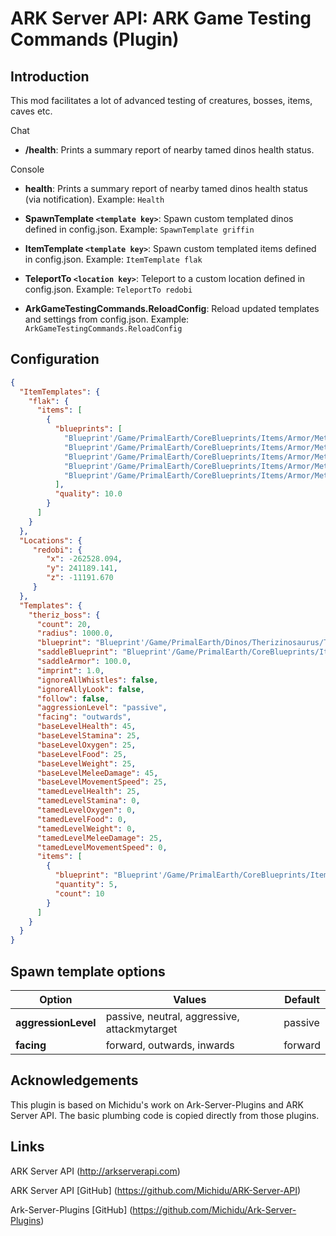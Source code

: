 # ARK Server API: ARK Game Testing Commands (Plugin)

## Introduction

This mod facilitates a lot of advanced testing of creatures, bosses, items, caves etc.

Chat
* **/health**: Prints a summary report of nearby tamed dinos health status.

Console
* **health**: Prints a summary report of nearby tamed dinos health status (via notification).
Example: `Health`

* **SpawnTemplate `<template key>`**: Spawn custom templated dinos defined in config.json.
Example: `SpawnTemplate griffin`

* **ItemTemplate `<template key>`**: Spawn custom templated items defined in config.json.
Example: `ItemTemplate flak`

* **TeleportTo `<location key>`**: Teleport to a custom location defined in config.json.
Example: `TeleportTo redobi`

* **ArkGameTestingCommands.ReloadConfig**: Reload updated templates and settings from config.json.
Example: `ArkGameTestingCommands.ReloadConfig`

## Configuration

```json
{
  "ItemTemplates": {
    "flak": {
      "items": [
        {
          "blueprints": [
          	"Blueprint'/Game/PrimalEarth/CoreBlueprints/Items/Armor/Metal/PrimalItemArmor_MetalHelmet.PrimalItemArmor_MetalHelmet'",
          	"Blueprint'/Game/PrimalEarth/CoreBlueprints/Items/Armor/Metal/PrimalItemArmor_MetalShirt.PrimalItemArmor_MetalShirt'",
          	"Blueprint'/Game/PrimalEarth/CoreBlueprints/Items/Armor/Metal/PrimalItemArmor_MetalGloves.PrimalItemArmor_MetalGloves'",
          	"Blueprint'/Game/PrimalEarth/CoreBlueprints/Items/Armor/Metal/PrimalItemArmor_MetalPants.PrimalItemArmor_MetalPants'",
          	"Blueprint'/Game/PrimalEarth/CoreBlueprints/Items/Armor/Metal/PrimalItemArmor_MetalBoots.PrimalItemArmor_MetalBoots'"
          ],
          "quality": 10.0
        }
      ]
    }
  },
  "Locations": {
     "redobi": {
 		"x": -262528.094,
 		"y": 241189.141,
 		"z": -11191.670
     }
  },
  "Templates": {
    "theriz_boss": {
      "count": 20,
      "radius": 1000.0,
      "blueprint": "Blueprint'/Game/PrimalEarth/Dinos/Therizinosaurus/Therizino_Character_BP.Therizino_Character_BP'",
      "saddleBlueprint": "Blueprint'/Game/PrimalEarth/CoreBlueprints/Items/Armor/Saddles/PrimalItemArmor_TherizinosaurusSaddle.PrimalItemArmor_TherizinosaurusSaddle'",
      "saddleArmor": 100.0,
      "imprint": 1.0,
      "ignoreAllWhistles": false,
      "ignoreAllyLook": false,
      "follow": false,
      "aggressionLevel": "passive",
      "facing": "outwards",
      "baseLevelHealth": 45,
      "baseLevelStamina": 25,
      "baseLevelOxygen": 25,
      "baseLevelFood": 25,
      "baseLevelWeight": 25,
      "baseLevelMeleeDamage": 45,
      "baseLevelMovementSpeed": 25,
      "tamedLevelHealth": 25,
      "tamedLevelStamina": 0,
      "tamedLevelOxygen": 0,
      "tamedLevelFood": 0,
      "tamedLevelWeight": 0,
      "tamedLevelMeleeDamage": 25,
      "tamedLevelMovementSpeed": 0,
      "items": [
        {
          "blueprint": "Blueprint'/Game/PrimalEarth/CoreBlueprints/Items/Consumables/PrimalItemConsumable_SweetVeggieCake.PrimalItemConsumable_SweetVeggieCake'",
          "quantity": 5,
          "count": 10
        }
      ]
    }
  }
}
```

## Spawn template options

| Option | Values | Default |
| --- | --- | --- |
| **aggressionLevel** | passive, neutral, aggressive, attackmytarget | passive |
| **facing** | forward, outwards, inwards | forward |

## Acknowledgements

This plugin is based on Michidu's work on Ark-Server-Plugins and ARK Server API. The basic plumbing code is copied directly from those plugins.

## Links

ARK Server API (http://arkserverapi.com)

ARK Server API [GitHub] (https://github.com/Michidu/ARK-Server-API)

Ark-Server-Plugins [GitHub] (https://github.com/Michidu/Ark-Server-Plugins)